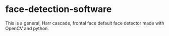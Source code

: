 # face-detection-software
This is a general, Harr cascade, frontal face default face detector made with OpenCV and python. 
